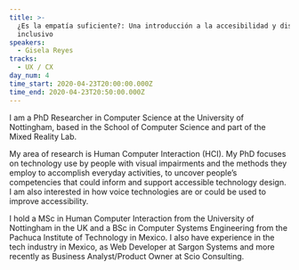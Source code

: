 ```yaml
---
title: >-
  ¿Es la empatía suficiente?: Una introducción a la accesibilidad y diseño
  inclusivo
speakers:
  - Gisela Reyes
tracks:
  - UX / CX
day_num: 4
time_start: 2020-04-23T20:00:00.000Z
time_end: 2020-04-23T20:50:00.000Z
---
```

I am a PhD Researcher in Computer Science at the University of Nottingham, based in the School of Computer Science and part of the Mixed Reality Lab.

My area of research is Human Computer Interaction (HCI). My PhD focuses on technology use by people with visual impairments and the methods they employ to accomplish everyday activities, to uncover people’s competencies that could inform and support accessible technology design. I am also interested in how voice technologies are or could be used to improve accessibility. 

I hold a MSc in Human Computer Interaction from the University of Nottingham in the UK and a BSc in Computer Systems Engineering from the Pachuca Institute of Technology in Mexico. I also have experience in the tech industry in Mexico, as Web Developer at Sargon Systems and more recently as Business Analyst/Product Owner at Scio Consulting.